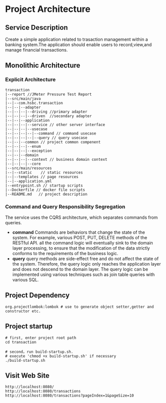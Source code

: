 # Project Architecture

## Service Description

Create a simple application related to trasaction management within a banking system.The application should enable users
to record,view,and manage financial transactions.

## Monolithic Architecture

### Explicit Architecture

```
transaction
|--report //JMeter Pressure Test Report
|--src/main/java
|--|--com.hsbc.transaction
|--|--|--adapter
|--|--|--|--driving //primary adapter
|--|--|--|--driven  //secondary adapter
|--|--|--application
|--|--|--|--service // other server interface
|--|--|--|--usecase
|--|--|--|--|--command // command usecase
|--|--|--|--|--query // query usecase
|--|--|--common // project common compenent
|--|--|--|--enum
|--|--|--|--exception
|--|--|--domain
|--|--|--|--context // business domain context
|--|--|--|--core
|--src/main/resources
|--|--static	// static resources
|--|--templates	// page resources
|--|--application.yml
|--entrypoint.sh // startup scripts
|--Dockerfile // docker file scripts
|--README.md   // project description
```

### Command and Query Responsibility Segregation

The service uses the CQRS architecture, which separates commands from queries.

* **command** Commands are behaviors that change the state of the system. For example, various POST, PUT, DELETE methods
  of the RESTful API. all the command logic will eventually sink to the domain layer processing, to ensure that the
  modification of the data strictly conforms to the requirements of the business logic.
* **query** query methods are side-effect free and do not affect the state of the system. Therefore, the query logic
  only reaches the application layer and does not descend to the domain layer. The query logic can be implemented using
  various techniques such as join table queries with various SQL.

## Project Dependency

```
org.projectlombok:lombok # use to generate object setter,getter and constructor etc.
```

## Project startup

```shell
# first, enter project root path
cd transaction

# second，run build-startup.sh. 
# execute 'chmod +x build-startup.sh' if necessary
./build-startup.sh
```

## Visit Web Site
```shell
http://localhost:8080/
http://localhost:8080/transactions
http://localhost:8080/transactions?pageIndex=1&pageSize=10
```